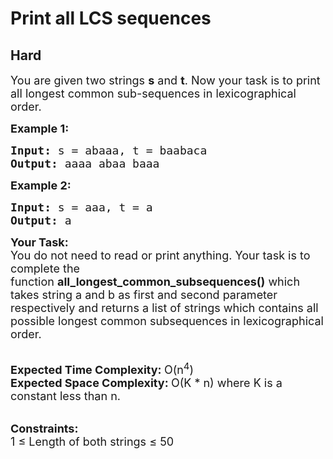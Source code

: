 # Print all LCS sequences
##  Hard 
<div class="problem-statement">
                <p></p><p><span style="font-size:18px">You are given two strings <strong>s</strong>&nbsp;and <strong>t</strong>. Now your task is to print all longest common sub-sequences in lexicographical order.</span></p>

<p><span style="font-size:18px"><strong>Example 1:</strong></span></p>

<pre><span style="font-size:18px"><strong>Input:</strong> s = abaaa, t = baabaca
<strong>Output: </strong>aaaa abaa baaa</span>
</pre>

<p><span style="font-size:18px"><strong>Example 2:</strong></span></p>

<pre><span style="font-size:18px"><strong>Input:</strong> s = aaa, t = a
<strong>Output: </strong>a</span>
</pre>

<p><span style="font-size:18px"><strong>Your Task:</strong><br>
You do not need to read or print anything. Your task is to complete the function&nbsp;<strong>all_longest_common_subsequences()</strong>&nbsp;which takes string a and b as first and second parameter respectively and returns a list of strings which contains all possible longest common subsequences in lexicographical order.</span><br>
&nbsp;</p>

<p><span style="font-size:18px"><strong>Expected Time Complexity:&nbsp;</strong>O(n<sup>4</sup>)<br>
<strong>Expected Space Complexity:&nbsp;</strong>O(K * n) where K is a constant less than n.</span><br>
&nbsp;</p>

<p><span style="font-size:18px"><strong>Constraints:</strong><br>
1 ≤ Length of both strings ≤ 50</span></p>
 <p></p>
            </div>